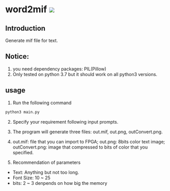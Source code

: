 # word2mif [![](https://img.shields.io/badge/python-3.7-blue.svg)](https://www.python.org/downloads/release/python-371/)

## Introduction
Generate mif file for text.

## Notice:
1. you need dependency packages: PIL(Pillow)
2. Only tested on python 3.7 but it should work on all python3 versions.

## usage
1. Run the following command
```Bash
python3 main.py
```

2. Specify your requirement following input prompts.

3. The program will generate three files: out.mif, out.png, outConvert.png.

4. out.mif: file that you can import to FPGA; out.png: 8bits color text image; outConvert.png: image that compressed to bits of color that you specified.

5. Recommendation of parameters
  * Text: Anything but not too long.
  * Font Size: 10 ~ 25
  * bits: 2 ~ 3 denpends on how big the memory